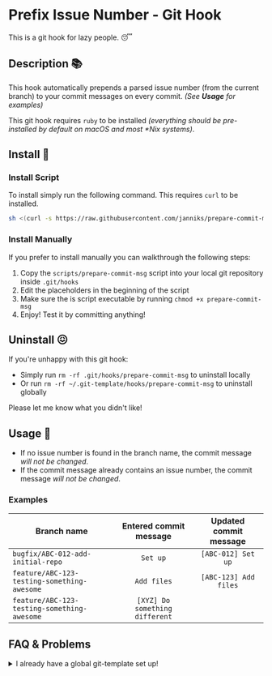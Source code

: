 # Prefix Issue Number - Git Hook
This is a git hook for lazy people. :sleeping:

## Description :books:
This hook automatically prepends a parsed issue number (from the current branch) to your commit messages on every commit. _(See **Usage** for examples)_

This git hook requires `ruby`  to be installed _(everything should be pre-installed by default on macOS and most *Nix systems)_.

## Install :rocket:
### Install Script
To install simply run the following command. This requires `curl` to be installed.

```bash
sh <(curl -s https://raw.githubusercontent.com/janniks/prepare-commit-msg/master/scripts/install.sh)
```

### Install Manually
If you prefer to install manually you can walkthrough the following steps:

1. Copy the `scripts/prepare-commit-msg` script into your local git repository inside `.git/hooks`
1. Edit the placeholders in the beginning of the script
1. Make sure the is script executable by running `chmod +x prepare-commit-msg`
1. Enjoy! Test it by committing anything!

## Uninstall :confounded:
If you're unhappy with this git hook:

* Simply run `rm -rf .git/hooks/prepare-commit-msg` to uninstall locally
* Or run `rm -rf ~/.git-template/hooks/prepare-commit-msg` to uninstall globally

Please let me know what you didn't like!

## Usage :wrench:

- If no issue number is found in the branch name, the commit message _will not be changed_.
- If the commit message already contains an issue number, the commit message _will not be changed_.


### Examples

| Branch name | Entered commit message | Updated commit message |
| ----------- | :--------------------: | :--------------------: |
| `bugfix/ABC-012-add-initial-repo` | `Set up` | `[ABC-012] Set up` |
| `feature/ABC-123-testing-something-awesome` | `Add files` | `[ABC-123] Add files` |
| `feature/ABC-123-testing-something-awesome` | `[XYZ] Do something different` | |

## FAQ & Problems

<details>
  <summary>I already have a global git-template set up!</summary>
  Install manually and add the git hook file to your hooks directory in your existing git-template.
</details>
